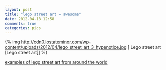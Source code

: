 ```yaml
---
layout: post
title: "lego street art = awesome"
date: 2012-04-18 12:58
comments: true
categories: pics
---
```


{% img http://cdn0.lostateminor.com/wp-content/uploads/2012/04/lego_street_art_3_hypenotice.jpg [ Lego street art [Lego street art]] %}

[examples of lego street art from around the world](http://www.lostateminor.com/2012/04/17/examples-of-lego-street-art-from-around-the-world/)
